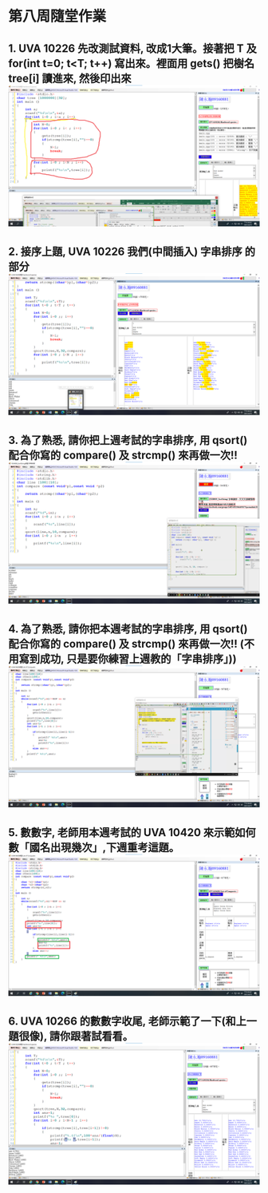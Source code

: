 # 第八周隨堂作業
## 1. UVA 10226 先改測試資料, 改成1大筆。接著把 T 及 for(int t=0; t<T; t++) 寫出來。裡面用 gets() 把樹名 tree[i] 讀進來, 然後印出來 ![week08-1](https://github.com/QASSBB/2020CCE/blob/gh-pages/week08/week08-1.png?raw=true)

## 2. 接序上題, UVA 10226 我們(中間插入) 字串排序 的部分 ![week08-2](https://github.com/QASSBB/2020CCE/blob/gh-pages/week08/week08-2.png?raw=true)

## 3. 為了熟悉, 請你把上週考試的字串排序, 用 qsort() 配合你寫的 compare() 及 strcmp() 來再做一次!! ![week08-3](https://github.com/QASSBB/2020CCE/blob/gh-pages/week08/week08-3.png?raw=true)

## 4. 為了熟悉, 請你把本週考試的字串排序, 用 qsort() 配合你寫的 compare() 及 strcmp() 來再做一次!! (不用寫到成功, 只是要你練習上週教的「字串排序」)) ![week08-4](https://github.com/QASSBB/2020CCE/blob/gh-pages/week08/week08-4.png?raw=true)

## 5. 數數字, 老師用本週考試的 UVA 10420 來示範如何數「國名出現幾次」,下週重考這題。 ![week08-5](https://github.com/QASSBB/2020CCE/blob/gh-pages/week08/week08-5.png?raw=true)

## 6. UVA 10266 的數數字收尾, 老師示範了一下(和上一題很像), 請你跟著試看看。 ![week08-6](https://github.com/QASSBB/2020CCE/blob/gh-pages/week08/week08-6.png?raw=true)
